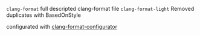 `clang-format` full descripted clang-format file
`clang-format-light` Removed duplicates with BasedOnStyle

configurated with [clang-format-configurator](https://clang-format-configurator.site/)
